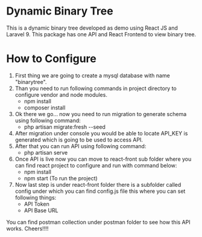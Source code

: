 # Dynamic Binary Tree
This is a dynamic binary tree developed as demo using React JS and Laravel 9. This package has one API and React Frontend to view binary tree.

# How to Configure
1) First thing we are going to create a mysql database with name "binarytree".
2) Than you need to run following commands in project directory to configure vendor and node modules.
   - npm install
   - composer install
3) Ok there we go... now you need to run migration to generate schema using following command:
   - php artisan migrate:fresh --seed
4) After migration under console you would be able to locate API_KEY is generated which is going to be used to access API.
5) After that you can run API using following command:
   - php artisan serve
6) Once API is live now you can move to react-front sub folder where you can find react project to configure and run with command below:
   - npm install
   - npm start (To run the project)
7) Now last step is under react-front folder there is a subfolder called config under which you can find config.js file this where you can set following things:
   - API Token
   - API Base URL


You can find postman collection under postman folder to see how this API works. Cheers!!!!
